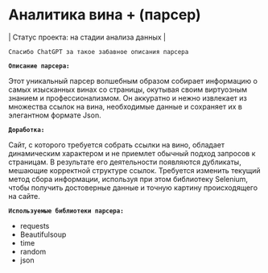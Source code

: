 # Аналитика вина + (парсер)

| Статус проекта:  на стадии анализа данных |

`Спасибо ChatGPT за такое забавное описания парсера`

**`Описание парсера:`**

Этот уникальный парсер волшебным образом собирает информацию о самых изысканных винах со страницы, окутывая своим виртуозным знанием и профессионализмом. Он аккуратно и нежно извлекает из множества ссылок на вина, необходимые данные и сохраняет их в элегантном формате Json.

**`Доработка:`**

Сайт, с которого требуется собрать ссылки на вино, обладает динамическим характером и не приемлет обычный подход запросов к страницам. В результате его деятельности появляются дубликаты, мешающие корректной структуре ссылок. Требуется изменить текущий метод сбора информации, используя при этом библиотеку Selenium, чтобы получить достоверные данные и точную картину происходящего на сайте.

**`Используемые библиотеки парсера:`**
* requests
* Beautifulsoup
* time
* random
* json
